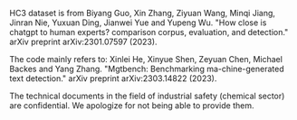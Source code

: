 HC3 dataset is from Biyang Guo, Xin Zhang, Ziyuan Wang, Minqi Jiang, Jinran Nie, Yuxuan Ding, Jianwei Yue and Yupeng Wu. "How close is chatgpt to human experts? comparison corpus, evaluation, and detection." arXiv preprint arXiv:2301.07597 (2023).

The code mainly refers to: Xinlei He, Xinyue Shen, Zeyuan Chen, Michael Backes and Yang Zhang. "Mgtbench: Benchmarking ma-chine-generated text detection." arXiv preprint arXiv:2303.14822 (2023).

The technical documents in the field of industrial safety (chemical sector) are confidential. We apologize for not being able to provide them.
